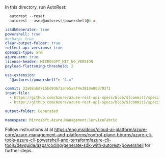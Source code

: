 In this directory, run AutoRest:

  ``` powershell 
    autorest --reset
    autorest --use:@autorest/powershell@4.x
  ```


``` yaml
isSdkGenerator: true
powershell: true
#csharp: true
clear-output-folder: true
reflect-api-versions: true
openapi-type: arm
azure-arm: true
license-header: MICROSOFT_MIT_NO_VERSION
payload-flattening-threshold: 2

use-extension:
  "@autorest/powershell": "4.x"

commit: 33a08abd715bd9d671ade5aaf4e3810e003792f1
input-file:
  - https://github.com/Azure/azure-rest-api-specs/blob/$(commit)/specification/servicefabric/resource-manager/Microsoft.ServiceFabric/stable/2021-06-01/cluster.json
  - https://github.com/Azure/azure-rest-api-specs/blob/$(commit)/specification/servicefabric/resource-manager/Microsoft.ServiceFabric/stable/2021-06-01/application.json

output-folder: Generated

namespace: Microsoft.Azure.Management.ServiceFabric
```

Follow instructions at at <https://eng.ms/docs/cloud-ai-platform/azure-core/azure-management-and-platforms/control-plane-bburns/azure-cli-tools-azure-cli-powershell-and-terraform/azure-cli-tools/devguide/azps/coding/generate-sdk-with-autorest-powershell> for further steps.